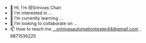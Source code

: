 - 👋 Hi, I’m @Srinivas Chari
- 👀 I’m interested in ...
- 🌱 I’m currently learning ...
- 💞️ I’m looking to collaborate on ...
- 📫 How to reach me ...srinivasautomationtester44@gmail.com , 9871536225


<!---
srinivas495/srinivas495 is a ✨ special ✨ repository because its `README.md` (this file) appears on your GitHub profile.
You can click the Preview link to take a look at your changes.
--->
